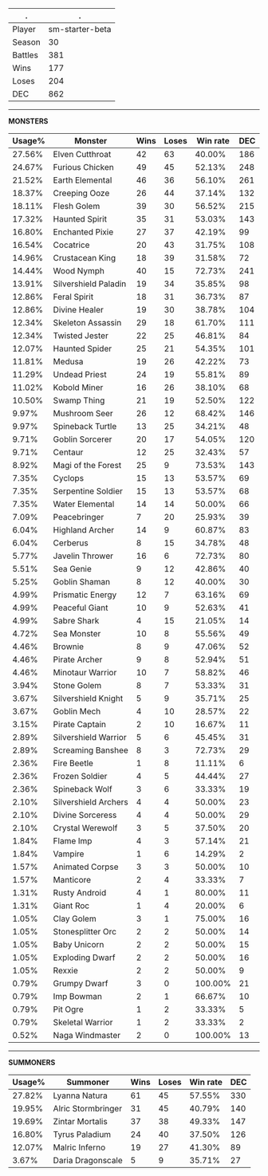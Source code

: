 .|.
|-|-
Player|sm-starter-beta
Season|30
Battles|381
Wins|177
Loses|204
DEC|862

---
**MONSTERS**

Usage%|Monster|Wins|Loses|Win rate|DEC|
-|-|-|-|-|-|
27.56%|Elven Cutthroat|42|63|40.00%|186|
24.67%|Furious Chicken|49|45|52.13%|248|
21.52%|Earth Elemental|46|36|56.10%|261|
18.37%|Creeping Ooze|26|44|37.14%|132|
18.11%|Flesh Golem|39|30|56.52%|215|
17.32%|Haunted Spirit|35|31|53.03%|143|
16.80%|Enchanted Pixie|27|37|42.19%|99|
16.54%|Cocatrice|20|43|31.75%|108|
14.96%|Crustacean King|18|39|31.58%|72|
14.44%|Wood Nymph|40|15|72.73%|241|
13.91%|Silvershield Paladin|19|34|35.85%|98|
12.86%|Feral Spirit|18|31|36.73%|87|
12.86%|Divine Healer|19|30|38.78%|104|
12.34%|Skeleton Assassin|29|18|61.70%|111|
12.34%|Twisted Jester|22|25|46.81%|84|
12.07%|Haunted Spider|25|21|54.35%|101|
11.81%|Medusa|19|26|42.22%|73|
11.29%|Undead Priest|24|19|55.81%|89|
11.02%|Kobold Miner|16|26|38.10%|68|
10.50%|Swamp Thing|21|19|52.50%|122|
9.97%|Mushroom Seer|26|12|68.42%|146|
9.97%|Spineback Turtle|13|25|34.21%|48|
9.71%|Goblin Sorcerer|20|17|54.05%|120|
9.71%|Centaur|12|25|32.43%|57|
8.92%|Magi of the Forest|25|9|73.53%|143|
7.35%|Cyclops|15|13|53.57%|69|
7.35%|Serpentine Soldier|15|13|53.57%|68|
7.35%|Water Elemental|14|14|50.00%|66|
7.09%|Peacebringer|7|20|25.93%|39|
6.04%|Highland Archer|14|9|60.87%|83|
6.04%|Cerberus|8|15|34.78%|48|
5.77%|Javelin Thrower|16|6|72.73%|80|
5.51%|Sea Genie|9|12|42.86%|40|
5.25%|Goblin Shaman|8|12|40.00%|30|
4.99%|Prismatic Energy|12|7|63.16%|69|
4.99%|Peaceful Giant|10|9|52.63%|41|
4.99%|Sabre Shark|4|15|21.05%|14|
4.72%|Sea Monster|10|8|55.56%|49|
4.46%|Brownie|8|9|47.06%|52|
4.46%|Pirate Archer|9|8|52.94%|51|
4.46%|Minotaur Warrior|10|7|58.82%|46|
3.94%|Stone Golem|8|7|53.33%|31|
3.67%|Silvershield Knight|5|9|35.71%|25|
3.67%|Goblin Mech|4|10|28.57%|22|
3.15%|Pirate Captain|2|10|16.67%|11|
2.89%|Silvershield Warrior|5|6|45.45%|31|
2.89%|Screaming Banshee|8|3|72.73%|29|
2.36%|Fire Beetle|1|8|11.11%|6|
2.36%|Frozen Soldier|4|5|44.44%|27|
2.36%|Spineback Wolf|3|6|33.33%|19|
2.10%|Silvershield Archers|4|4|50.00%|23|
2.10%|Divine Sorceress|4|4|50.00%|29|
2.10%|Crystal Werewolf|3|5|37.50%|20|
1.84%|Flame Imp|4|3|57.14%|21|
1.84%|Vampire|1|6|14.29%|2|
1.57%|Animated Corpse|3|3|50.00%|10|
1.57%|Manticore|2|4|33.33%|7|
1.31%|Rusty Android|4|1|80.00%|11|
1.31%|Giant Roc|1|4|20.00%|6|
1.05%|Clay Golem|3|1|75.00%|16|
1.05%|Stonesplitter Orc|2|2|50.00%|14|
1.05%|Baby Unicorn|2|2|50.00%|15|
1.05%|Exploding Dwarf|2|2|50.00%|16|
1.05%|Rexxie|2|2|50.00%|9|
0.79%|Grumpy Dwarf|3|0|100.00%|21|
0.79%|Imp Bowman|2|1|66.67%|10|
0.79%|Pit Ogre|1|2|33.33%|5|
0.79%|Skeletal Warrior|1|2|33.33%|2|
0.52%|Naga Windmaster|2|0|100.00%|13|

---
**SUMMONERS**

Usage%|Summoner|Wins|Loses|Win rate|DEC|
-|-|-|-|-|-|
27.82%|Lyanna Natura|61|45|57.55%|330|
19.95%|Alric Stormbringer|31|45|40.79%|140|
19.69%|Zintar Mortalis|37|38|49.33%|147|
16.80%|Tyrus Paladium|24|40|37.50%|126|
12.07%|Malric Inferno|19|27|41.30%|89|
3.67%|Daria Dragonscale|5|9|35.71%|27|
